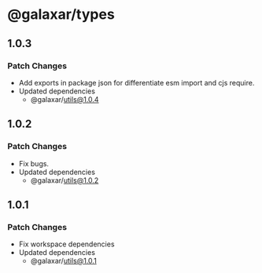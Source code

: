 # @galaxar/types

## 1.0.3

### Patch Changes

-   Add exports in package json for differentiate esm import and cjs require.
-   Updated dependencies
    -   @galaxar/utils@1.0.4

## 1.0.2

### Patch Changes

-   Fix bugs.
-   Updated dependencies
    -   @galaxar/utils@1.0.2

## 1.0.1

### Patch Changes

-   Fix workspace dependencies
-   Updated dependencies
    -   @galaxar/utils@1.0.1
